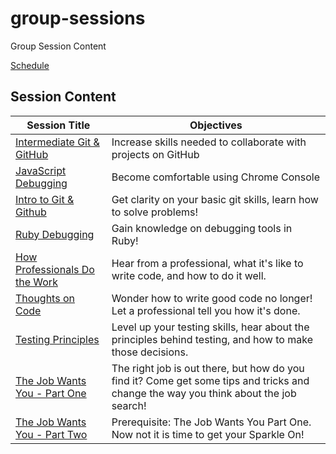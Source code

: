 # group-sessions
Group Session Content

[Schedule](http://www.calendly.com/bloc-group-sessions)

## Session Content

|Session Title|Objectives|
|-|-|
|[Intermediate Git & GitHub](https://bloc.github.io/group-sessions/content/decks/intermediate-git-github)|Increase skills needed to collaborate with projects on GitHub|
|[JavaScript Debugging](https://bloc.github.io/group-sessions/content/decks/javascript-debugging)|Become comfortable using Chrome Console|
|[Intro to Git & Github](https://bloc.github.io/group-sessions/content/decks/git-basics)|Get clarity on your basic git skills, learn how to solve problems!|
|[Ruby Debugging](https://bloc.github.io/group-sessions/content/decks/ruby-debugging)|Gain knowledge on debugging tools in Ruby!|
|[How Professionals Do the Work](https://bloc.github.io/group-sessions/content/decks/pros-do-the-work)|Hear from a professional, what it's like to write code, and how to do it well.|
|[Thoughts on Code](https://bloc.github.io/group-sessions/content/decks/thoughts-on-code)|Wonder how to write good code no longer! Let a professional tell you how it's done.|
|[Testing Principles](https://bloc.github.io/group-sessions/content/decks/testing-principles)|Level up your testing skills, hear about the principles behind testing, and how to make those decisions.|
|[The Job Wants You - Part One](https://bloc.github.io/group-sessions/content/decks/the-job-wants-you-p1)|The right job is out there, but how do you find it? Come get some tips and tricks and change the way you think about the job search!
|[The Job Wants You - Part Two](https://bloc.github.io/group-sessions/content/decks/the-job-wants-you-p2)|Prerequisite: The Job Wants You Part One. Now not it is time to get your Sparkle On!
